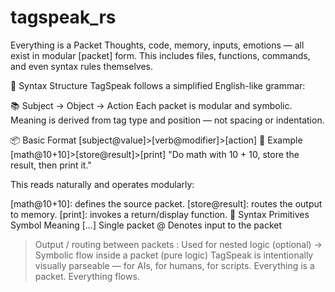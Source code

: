 # tagspeak_rs
Everything is a Packet
Thoughts, code, memory, inputs, emotions — all exist in modular [packet] form. This includes files, functions, commands, and even syntax rules themselves.

🧠 Syntax Structure
TagSpeak follows a simplified English-like grammar:

📚 Subject → Object → Action
Each packet is modular and symbolic. Meaning is derived from tag type and position — not spacing or indentation.

📦 Basic Format
[subject@value]>[verb@modifier]>[action]
🔹 Example
[math@10+10]>[store@result]>[print]
"Do math with 10 + 10, store the result, then print it."

This reads naturally and operates modularly:

[math@10+10]: defines the source packet.
[store@result]: routes the output to memory.
[print]: invokes a return/display function.
🧰 Syntax Primitives
Symbol	Meaning
[...]	Single packet
@	Denotes input to the packet
>	Output / routing between packets
:	Used for nested logic (optional)
->	Symbolic flow inside a packet (pure logic)
TagSpeak is intentionally visually parseable — for AIs, for humans, for scripts. Everything is a packet. Everything flows.
